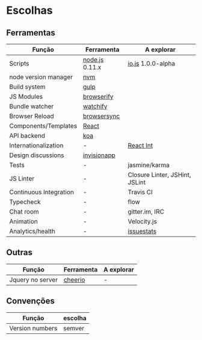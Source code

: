 Escolhas
========

Ferramentas
-----------

|Função                 |Ferramenta         |A explorar                         |
|-----------------------|-------------------|-----------------------------------|
|Scripts                |[node.js][1] 0.11.x|[io.js][2] 1.0.0-alpha             |
|node version manager   |[nvm][10]          |                                   |
|Build system           |[gulp][3]          |                                   |
|JS Modules             |[browserify][4]    |                                   |
|Bundle watcher         |[watchify][5]      |                                   |
|Browser Reload         |[browsersync][6]   |                                   |
|Components/Templates   |[React][7]         |                                   |
|API backend            |[koa][8]           |                                   |
|Internationalization   | -                 |[React Int][9]                     |
|Design discussions     |[invisionapp][11]  |                                   |
|Tests                  | -                 |jasmine/karma                      |
|JS Linter              | -                 |Closure Linter, JSHint, JSLint     |
|Continuous Integration | -                 |Travis CI                          |
|Typecheck              | -                 |flow                               |
|Chat room              | -                 |gitter.im, IRC                     |
|Animation              | -                 |Velocity.js                        |
|Analytics/health       | -                 |[issuestats][12]                   |


Outras
------

|Função                 |Ferramenta         |A explorar |
|-----------------------|-------------------|-----------|
|Jquery no server       |[cheerio][13]      | -         |

Convenções
-----------

|Função                 | escolha       |
|-----------------------|---------------|
|Version numbers        |semver         |                                   |


[1]: http://nodejs.org
[2]: http://iojs.org
[3]: https://github.com/creationix/nvm
[4]: http://gulpjs.com/
[5]: http://browserify.org/
[6]: http://truongtx.me/2014/08/06/using-watchify-with-gulp-for-fast-browserify-build/
[7]: http://www.browsersync.io/
[8]: http://facebook.github.io/react/
[9]: http://koajs.com/
[10]: http://formatjs.io/react/
[11]: http://www.invisionapp.com/
[12]: http://issuestats.com/
[13]: https://github.com/cheeriojs/cheerio
